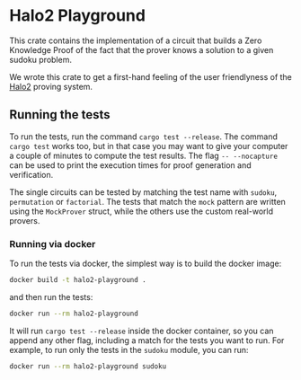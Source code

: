 # Halo2 Playground

This crate contains the implementation of a circuit that builds a
Zero Knowledge Proof of the fact that the prover knows a solution
to a given sudoku problem.

We wrote this crate to get a first-hand feeling of the user friendlyness
of the [Halo2](https://github.com/zcash/halo2) proving system.

## Running the tests
To run the tests, run the command `cargo test --release`.
The command `cargo test` works too, but in that case you may want
to give your computer a couple of minutes to compute the test results.
The flag `-- --nocapture` can be used to print the execution times for proof generation and verification.

The single circuits can be tested by matching the test name with `sudoku`, `permutation` or `factorial`.
The tests that match the `mock` pattern are written using the `MockProver` struct, while the others use the custom real-world provers.

### Running via docker
To run the tests via docker, the simplest way is to build the docker image:
```bash
docker build -t halo2-playground .
```
and then run the tests:
```bash
docker run --rm halo2-playground
```

It will run `cargo test --release` inside the docker container, so you can append any other flag, including a match for the tests you want to run.
For example, to run only the tests in the `sudoku` module, you can run:
```bash
docker run --rm halo2-playground sudoku
```
